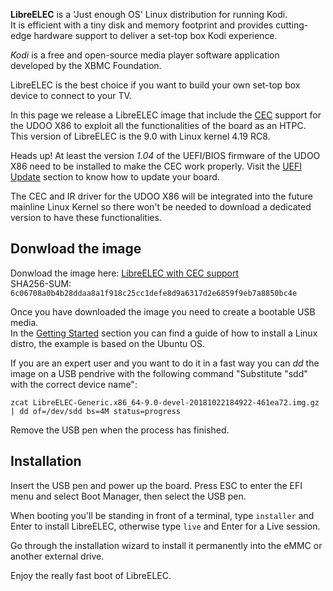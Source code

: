 **LibreELEC** is a 'Just enough OS' Linux distribution for running Kodi.  
It is efficient with a tiny disk and memory footprint and provides cutting-edge hardware support to deliver a set-top box Kodi experience.

*Kodi* is a free and open-source media player software application developed by the XBMC Foundation.  

LibreELEC is the best choice if you want to build your own set-top box device to connect to your TV.

In this page we release a LibreELEC image that include the [CEC](!Hardware_&_Accessories/CEC-HDMI) support for the UDOO X86 to exploit all the functionalities of the board as an HTPC.  
This version of LibreELEC is the 9.0 with Linux kernel 4.19 RC8.

<span class="label label-warning">Heads up!</span> At least the version *1.04* of the UEFI/BIOS firmware of the UDOO X86 need to be installed to make the CEC work properly. Visit the [UEFI Update](!Advanced_Topics/UEFI_update) section to know how to update your board.

The CEC and IR driver for the UDOO X86 will be integrated into the future mainline Linux Kernel so there won't be needed to download a dedicated version to have these functionalities.

## Donwload the image

Donwload the image here: [LibreELEC with CEC support](http://download.udoo.org/files/UDOO_X86/LibreELEC/LibreELEC-Generic.x86_64-9.0-devel-20181022184922-461ea72.img.gz)  
SHA256-SUM: `6c06708a0b4b28ddaa8a1f918c25cc1defe8d9a6317d2e6859f9eb7a8850bc4e`

Once you have downloaded the image you need to create a bootable USB media.  
In the [Getting Started](https://www.udoo.org/get-started-x86/) section you can find a guide of how to install a Linux distro, the example is based on the Ubuntu OS.

If you are an expert user and you want to do it in a fast way you can *dd* the image on a USB pendrive with the following command "Substitute "sdd" with the correct device name":

    zcat LibreELEC-Generic.x86_64-9.0-devel-20181022184922-461ea72.img.gz | dd of=/dev/sdd bs=4M status=progress

Remove the USB pen when the process has finished.

## Installation

Insert the USB pen and power up the board.
Press ESC to enter the EFI menu and select Boot Manager, then select the USB pen.

When booting you'll be standing in front of a terminal, type `installer` and Enter to install LibreELEC, otherwise type `live` and Enter for a Live session.

Go through the installation wizard to install it permanently into the eMMC or another external drive.

Enjoy the really fast boot of LibreELEC.
